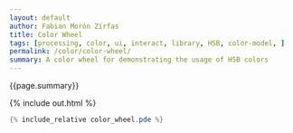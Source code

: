 ```yaml
---
layout: default
author: Fabian Morón Zirfas
title: Color Wheel
tags: [processing, color, ui, interact, library, HSB, color-model, ]
permalink: /color/color-wheel/
summary: A color wheel for demonstrating the usage of HSB colors
---
```


<div class="hero">{{page.summary}}</div>

<!-- more -->

{% include out.html %}

```java
{% include_relative color_wheel.pde %}
```



